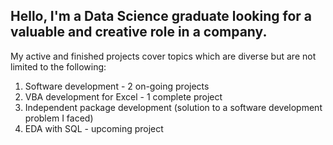 ## Hello, I'm a Data Science graduate looking for a valuable and creative role in a company.

My active and finished projects cover topics which are diverse but are not limited to the following:
1. Software development - 2 on-going projects
2. VBA development for Excel - 1 complete project
3. Independent package development (solution to a software development problem I faced)
4. EDA with SQL - upcoming project


<!--
**Satyaki-78/Satyaki-78** is a ✨ _special_ ✨ repository because its `README.md` (this file) appears on your GitHub profile.

Here are some ideas to get you started:

- 🔭 I’m currently working on ...
- 🌱 I’m currently learning ...
- 👯 I’m looking to collaborate on ...
- 🤔 I’m looking for help with ...
- 💬 Ask me about ...
- 📫 How to reach me: ...
- 😄 Pronouns: ...
- ⚡ Fun fact: ...
-->
